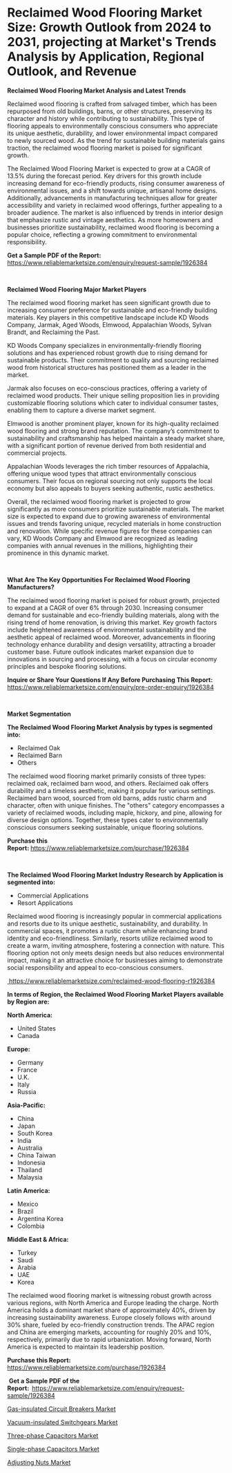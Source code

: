 <p><h1>Reclaimed Wood Flooring Market Size: Growth Outlook from 2024 to 2031, projecting at Market's Trends Analysis by Application, Regional Outlook, and Revenue</h1></p><p><strong>Reclaimed Wood Flooring Market Analysis and Latest Trends</strong></p>
<p><p>Reclaimed wood flooring is crafted from salvaged timber, which has been repurposed from old buildings, barns, or other structures, preserving its character and history while contributing to sustainability. This type of flooring appeals to environmentally conscious consumers who appreciate its unique aesthetic, durability, and lower environmental impact compared to newly sourced wood. As the trend for sustainable building materials gains traction, the reclaimed wood flooring market is poised for significant growth.</p><p>The Reclaimed Wood Flooring Market is expected to grow at a CAGR of 13.5% during the forecast period. Key drivers for this growth include increasing demand for eco-friendly products, rising consumer awareness of environmental issues, and a shift towards unique, artisanal home designs. Additionally, advancements in manufacturing techniques allow for greater accessibility and variety in reclaimed wood offerings, further appealing to a broader audience. The market is also influenced by trends in interior design that emphasize rustic and vintage aesthetics. As more homeowners and businesses prioritize sustainability, reclaimed wood flooring is becoming a popular choice, reflecting a growing commitment to environmental responsibility.</p></p>
<p><strong>Get a Sample PDF of the Report:&nbsp;</strong> <a href="https://www.reliablemarketsize.com/enquiry/request-sample/1926384?utm_campaign=1590&utm_medium=2&utm_source=Github&utm_content=ia&utm_term=25102024&utm_id=reclaimed-wood-flooring">https://www.reliablemarketsize.com/enquiry/request-sample/1926384</a></p>
<p>&nbsp;</p>
<p><strong>Reclaimed Wood Flooring Major Market Players</strong></p>
<p><p>The reclaimed wood flooring market has seen significant growth due to increasing consumer preference for sustainable and eco-friendly building materials. Key players in this competitive landscape include KD Woods Company, Jarmak, Aged Woods, Elmwood, Appalachian Woods, Sylvan Brandt, and Reclaiming the Past.</p><p>KD Woods Company specializes in environmentally-friendly flooring solutions and has experienced robust growth due to rising demand for sustainable products. Their commitment to quality and sourcing reclaimed wood from historical structures has positioned them as a leader in the market.</p><p>Jarmak also focuses on eco-conscious practices, offering a variety of reclaimed wood products. Their unique selling proposition lies in providing customizable flooring solutions which cater to individual consumer tastes, enabling them to capture a diverse market segment.</p><p>Elmwood is another prominent player, known for its high-quality reclaimed wood flooring and strong brand reputation. The company’s commitment to sustainability and craftsmanship has helped maintain a steady market share, with a significant portion of revenue derived from both residential and commercial projects. </p><p>Appalachian Woods leverages the rich timber resources of Appalachia, offering unique wood types that attract environmentally conscious consumers. Their focus on regional sourcing not only supports the local economy but also appeals to buyers seeking authentic, rustic aesthetics.</p><p>Overall, the reclaimed wood flooring market is projected to grow significantly as more consumers prioritize sustainable materials. The market size is expected to expand due to growing awareness of environmental issues and trends favoring unique, recycled materials in home construction and renovation. While specific revenue figures for these companies can vary, KD Woods Company and Elmwood are recognized as leading companies with annual revenues in the millions, highlighting their prominence in this dynamic market.</p></p>
<p>&nbsp;</p>
<p><strong>What Are The Key Opportunities For Reclaimed Wood Flooring Manufacturers?</strong></p>
<p><p>The reclaimed wood flooring market is poised for robust growth, projected to expand at a CAGR of over 6% through 2030. Increasing consumer demand for sustainable and eco-friendly building materials, along with the rising trend of home renovation, is driving this market. Key growth factors include heightened awareness of environmental sustainability and the aesthetic appeal of reclaimed wood. Moreover, advancements in flooring technology enhance durability and design versatility, attracting a broader customer base. Future outlook indicates market expansion due to innovations in sourcing and processing, with a focus on circular economy principles and bespoke flooring solutions.</p></p>
<p><strong>Inquire or Share Your Questions If Any Before Purchasing This Report:</strong> <a href="https://www.reliablemarketsize.com/enquiry/pre-order-enquiry/1926384?utm_campaign=1590&utm_medium=2&utm_source=Github&utm_content=ia&utm_term=25102024&utm_id=reclaimed-wood-flooring">https://www.reliablemarketsize.com/enquiry/pre-order-enquiry/1926384</a></p>
<p>&nbsp;</p>
<p><strong>Market Segmentation</strong></p>
<p><strong>The Reclaimed Wood Flooring Market Analysis by types is segmented into:</strong></p>
<p><ul><li>Reclaimed Oak</li><li>Reclaimed Barn</li><li>Others</li></ul></p>
<p><p>The reclaimed wood flooring market primarily consists of three types: reclaimed oak, reclaimed barn wood, and others. Reclaimed oak offers durability and a timeless aesthetic, making it popular for various settings. Reclaimed barn wood, sourced from old barns, adds rustic charm and character, often with unique finishes. The "others" category encompasses a variety of reclaimed woods, including maple, hickory, and pine, allowing for diverse design options. Together, these types cater to environmentally conscious consumers seeking sustainable, unique flooring solutions.</p></p>
<p><strong>Purchase this Report:&nbsp;</strong><a href="https://www.reliablemarketsize.com/purchase/1926384?utm_campaign=1590&utm_medium=2&utm_source=Github&utm_content=ia&utm_term=25102024&utm_id=reclaimed-wood-flooring">https://www.reliablemarketsize.com/purchase/1926384</a></p>
<p>&nbsp;</p>
<p><strong>The Reclaimed Wood Flooring Market Industry Research by Application is segmented into:</strong></p>
<p><ul><li>Commercial Applications</li><li>Resort Applications</li></ul></p>
<p><p>Reclaimed wood flooring is increasingly popular in commercial applications and resorts due to its unique aesthetic, sustainability, and durability. In commercial spaces, it promotes a rustic charm while enhancing brand identity and eco-friendliness. Similarly, resorts utilize reclaimed wood to create a warm, inviting atmosphere, fostering a connection with nature. This flooring option not only meets design needs but also reduces environmental impact, making it an attractive choice for businesses aiming to demonstrate social responsibility and appeal to eco-conscious consumers.</p></p>
<p><a href="https://www.reliablemarketsize.com/reclaimed-wood-flooring-r1926384?utm_campaign=1590&utm_medium=2&utm_source=Github&utm_content=ia&utm_term=25102024&utm_id=reclaimed-wood-flooring">&nbsp;https://www.reliablemarketsize.com/reclaimed-wood-flooring-r1926384</a></p>
<p><strong>In terms of Region, the Reclaimed Wood Flooring Market Players available by Region are:</strong></p>
<p>
    <p> <strong> North America: </strong>
        <ul>
            <li>United States</li>
            <li>Canada</li>
        </ul>
        </p> 
    <p> <strong> Europe: </strong>
        <ul>
            <li>Germany</li>
            <li>France</li>
            <li>U.K.</li>
            <li>Italy</li>
            <li>Russia</li>
        </ul>
        </p> 
    <p> <strong> Asia-Pacific: </strong>
        <ul>
            <li>China</li>
            <li>Japan</li>
            <li>South Korea</li>
            <li>India</li>
            <li>Australia</li>
            <li>China Taiwan</li>
            <li>Indonesia</li>
            <li>Thailand</li>
            <li>Malaysia</li>
        </ul>
        </p> 
    <p> <strong> Latin America: </strong>
        <ul>
            <li>Mexico</li>
            <li>Brazil</li>
            <li>Argentina Korea</li>
            <li>Colombia</li>
        </ul>
        </p> 
    <p> <strong> Middle East & Africa: </strong>
        <ul>
            <li>Turkey</li>
            <li>Saudi</li>
            <li>Arabia</li>
            <li>UAE</li>
            <li>Korea</li>
        </ul>
    </p>
    </p>
<p><p>The reclaimed wood flooring market is witnessing robust growth across various regions, with North America and Europe leading the charge. North America holds a dominant market share of approximately 40%, driven by increasing sustainability awareness. Europe closely follows with around 30% share, fueled by eco-friendly construction trends. The APAC region and China are emerging markets, accounting for roughly 20% and 10%, respectively, primarily due to rapid urbanization. Moving forward, North America is expected to maintain its leadership position.</p></p>
<p><strong>Purchase this Report: </strong><a href="https://www.reliablemarketsize.com/purchase/1926384?utm_campaign=1590&utm_medium=2&utm_source=Github&utm_content=ia&utm_term=25102024&utm_id=reclaimed-wood-flooring">https://www.reliablemarketsize.com/purchase/1926384</a></p>
<p>&nbsp;<strong>Get a Sample PDF of the Report:&nbsp;&nbsp;</strong><a href="https://www.reliablemarketsize.com/enquiry/request-sample/1926384?utm_campaign=1590&utm_medium=2&utm_source=Github&utm_content=ia&utm_term=25102024&utm_id=reclaimed-wood-flooring">https://www.reliablemarketsize.com/enquiry/request-sample/1926384</a></p>
<p><strong></strong></p>
<p><p><a href="https://www.linkedin.com/pulse/gas-insulated-circuit-breakers-landscape-product-nto9e?utm_campaign=1590&utm_medium=2&utm_source=Github&utm_content=ia&utm_term=25102024&utm_id=reclaimed-wood-flooring">Gas-insulated Circuit Breakers Market</a></p><p><a href="https://www.linkedin.com/pulse/investment-opportunities-vacuum-insulated-switchgears-xop4e?utm_campaign=1590&utm_medium=2&utm_source=Github&utm_content=ia&utm_term=25102024&utm_id=reclaimed-wood-flooring">Vacuum-insulated Switchgears Market</a></p><p><a href="https://www.linkedin.com/pulse/three-phase-capacitors-revenue-growth-report-2024-2031-xfgpc?utm_campaign=1590&utm_medium=2&utm_source=Github&utm_content=ia&utm_term=25102024&utm_id=reclaimed-wood-flooring">Three-phase Capacitors Market</a></p><p><a href="https://www.linkedin.com/pulse/strategic-forecast-single-phase-capacitors-market-growth-trends-jqvqc?utm_campaign=1590&utm_medium=2&utm_source=Github&utm_content=ia&utm_term=25102024&utm_id=reclaimed-wood-flooring">Single-phase Capacitors Market</a></p><p><a href="https://github.com/NargisHussain75/Market-Research-Report-List-1/blob/main/adjusting-nuts-market.md?utm_campaign=1590&utm_medium=2&utm_source=Github&utm_content=ia&utm_term=25102024&utm_id=reclaimed-wood-flooring">Adjusting Nuts Market</a></p></p>